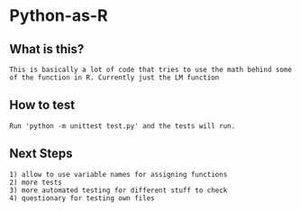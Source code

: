 # Python-as-R

## What is this?
    This is basically a lot of code that tries to use the math behind some of the function in R. Currently just the LM function

## How to test
    Run 'python -m unittest test.py' and the tests will run.

## Next Steps
    1) allow to use variable names for assigning functions
    2) more tests
    3) more automated testing for different stuff to check
    4) questionary for testing own files